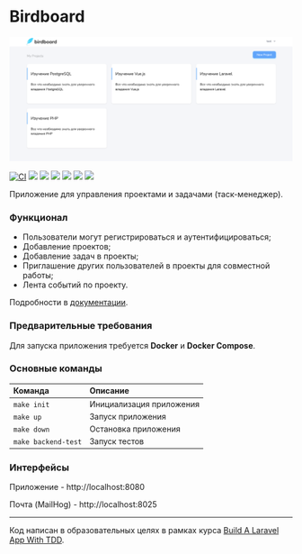 # Birdboard

![](docs/01-intro/img/01.png)

[![CI](https://github.com/poymanov/laracasts-birdboard/actions/workflows/ci.yml/badge.svg)](https://github.com/poymanov/laracasts-birdboard/actions/workflows/ci.yml)
![](https://img.shields.io/badge/Code-PHP-informational?style=flat&color=informational&logo=php)
![](https://img.shields.io/badge/Code-Laravel-informational?style=flat&color=informational&logo=laravel)
![](https://img.shields.io/badge/tool-Pest-informational?style=flat&color=informational&logo=pest)
![](https://img.shields.io/badge/code-Javascript-informational?style=flat&color=informational&logo=javascript)
![](https://img.shields.io/badge/Code-Vue-informational?style=flat&color=informational&logo=vue.js)
![](https://img.shields.io/badge/Tool-Docker-informational?style=flat&color=warning&logo=docker)


Приложение для управления проектами и задачами (таск-менеджер).

### Функционал

- Пользователи могут регистрироваться и аутентифицироваться;
- Добавление проектов;
- Добавление задач в проекты;
- Приглашение других пользователей в проекты для совместной работы;
- Лента событий по проекту.

Подробности в [документации](docs/README.md).

### Предварительные требования

Для запуска приложения требуется **Docker** и **Docker Compose**.

### Основные команды

| Команда             | Описание                 |
|:--------------------|:-------------------------|
| `make init`         | Инициализация приложения |
| `make up`           | Запуск приложения        |
| `make down`         | Остановка приложения     |
| `make backend-test` | Запуск тестов            |

### Интерфейсы

Приложение - http://localhost:8080

Почта (MailHog) - http://localhost:8025

---

Код написан в образовательных целях в рамках курса [Build A Laravel App With TDD](https://laracasts.com/series/build-a-laravel-app-with-tdd).
